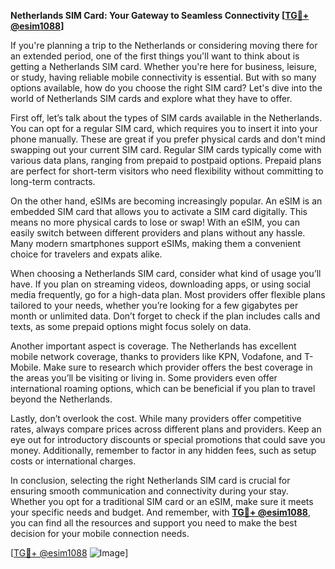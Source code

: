 **Netherlands SIM Card: Your Gateway to Seamless Connectivity [[TG💪+ @esim1088](https://t.me/s/esim1088)]**

If you're planning a trip to the Netherlands or considering moving there for an extended period, one of the first things you'll want to think about is getting a Netherlands SIM card. Whether you're here for business, leisure, or study, having reliable mobile connectivity is essential. But with so many options available, how do you choose the right SIM card? Let's dive into the world of Netherlands SIM cards and explore what they have to offer.

First off, let’s talk about the types of SIM cards available in the Netherlands. You can opt for a regular SIM card, which requires you to insert it into your phone manually. These are great if you prefer physical cards and don't mind swapping out your current SIM card. Regular SIM cards typically come with various data plans, ranging from prepaid to postpaid options. Prepaid plans are perfect for short-term visitors who need flexibility without committing to long-term contracts.

On the other hand, eSIMs are becoming increasingly popular. An eSIM is an embedded SIM card that allows you to activate a SIM card digitally. This means no more physical cards to lose or swap! With an eSIM, you can easily switch between different providers and plans without any hassle. Many modern smartphones support eSIMs, making them a convenient choice for travelers and expats alike.

When choosing a Netherlands SIM card, consider what kind of usage you’ll have. If you plan on streaming videos, downloading apps, or using social media frequently, go for a high-data plan. Most providers offer flexible plans tailored to your needs, whether you’re looking for a few gigabytes per month or unlimited data. Don’t forget to check if the plan includes calls and texts, as some prepaid options might focus solely on data.

Another important aspect is coverage. The Netherlands has excellent mobile network coverage, thanks to providers like KPN, Vodafone, and T-Mobile. Make sure to research which provider offers the best coverage in the areas you’ll be visiting or living in. Some providers even offer international roaming options, which can be beneficial if you plan to travel beyond the Netherlands.

Lastly, don’t overlook the cost. While many providers offer competitive rates, always compare prices across different plans and providers. Keep an eye out for introductory discounts or special promotions that could save you money. Additionally, remember to factor in any hidden fees, such as setup costs or international charges.

In conclusion, selecting the right Netherlands SIM card is crucial for ensuring smooth communication and connectivity during your stay. Whether you opt for a traditional SIM card or an eSIM, make sure it meets your specific needs and budget. And remember, with **[TG💪+ @esim1088](https://t.me/s/esim1088)**, you can find all the resources and support you need to make the best decision for your mobile connection needs.

[[TG💪+ @esim1088](https://t.me/s/esim1088) ![Image](https://i.postimg.cc/Y0z9fWf4/image.png)]